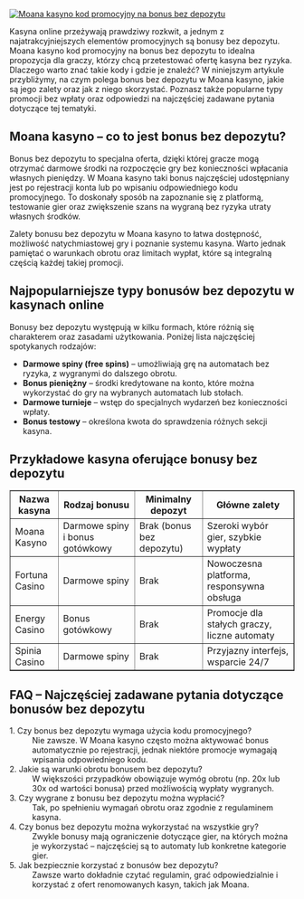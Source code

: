[![Moana kasyno kod promocyjny na bonus bez depozytu](https://123-caf.pages.dev/gitsignup.png)](https://vrmoo.ru/Bt82HjjY)

<p>Kasyna online przeżywają prawdziwy rozkwit, a jednym z najatrakcyjniejszych elementów promocyjnych są bonusy bez depozytu. Moana kasyno kod promocyjny na bonus bez depozytu to idealna propozycja dla graczy, którzy chcą przetestować ofertę kasyna bez ryzyka. Dlaczego warto znać takie kody i gdzie je znaleźć? W niniejszym artykule przybliżymy, na czym polega bonus bez depozytu w Moana kasyno, jakie są jego zalety oraz jak z niego skorzystać. Poznasz także popularne typy promocji bez wpłaty oraz odpowiedzi na najczęściej zadawane pytania dotyczące tej tematyki.</p>  <h2>Moana kasyno – co to jest bonus bez depozytu?</h2> <p>Bonus bez depozytu to specjalna oferta, dzięki której gracze mogą otrzymać darmowe środki na rozpoczęcie gry bez konieczności wpłacania własnych pieniędzy. W Moana kasyno taki bonus najczęściej udostępniany jest po rejestracji konta lub po wpisaniu odpowiedniego kodu promocyjnego. To doskonały sposób na zapoznanie się z platformą, testowanie gier oraz zwiększenie szans na wygraną bez ryzyka utraty własnych środków.</p> <p>Zalety bonusu bez depozytu w Moana kasyno to łatwa dostępność, możliwość natychmiastowej gry i poznanie systemu kasyna. Warto jednak pamiętać o warunkach obrotu oraz limitach wypłat, które są integralną częścią każdej takiej promocji.</p>  <h2>Najpopularniejsze typy bonusów bez depozytu w kasynach online</h2> <p>Bonusy bez depozytu występują w kilku formach, które różnią się charakterem oraz zasadami użytkowania. Poniżej lista najczęściej spotykanych rodzajów:</p> <ul>   <li><strong>Darmowe spiny (free spins)</strong> – umożliwiają grę na automatach bez ryzyka, z wygranymi do dalszego obrotu.</li>   <li><strong>Bonus pieniężny</strong> – środki kredytowane na konto, które można wykorzystać do gry na wybranych automatach lub stołach.</li>   <li><strong>Darmowe turnieje</strong> – wstęp do specjalnych wydarzeń bez konieczności wpłaty.</li>   <li><strong>Bonus testowy</strong> – określona kwota do sprawdzenia różnych sekcji kasyna.</li> </ul>  <h2>Przykładowe kasyna oferujące bonusy bez depozytu</h2> <table border="1" cellpadding="8" cellspacing="0">   <thead>     <tr>       <th>Nazwa kasyna</th>       <th>Rodzaj bonusu</th>       <th>Minimalny depozyt</th>       <th>Główne zalety</th>     </tr>   </thead>   <tbody>     <tr>       <td>Moana Kasyno</td>       <td>Darmowe spiny i bonus gotówkowy</td>       <td>Brak (bonus bez depozytu)</td>       <td>Szeroki wybór gier, szybkie wypłaty</td>     </tr>     <tr>       <td>Fortuna Casino</td>       <td>Darmowe spiny</td>       <td>Brak</td>       <td>Nowoczesna platforma, responsywna obsługa</td>     </tr>     <tr>       <td>Energy Casino</td>       <td>Bonus gotówkowy</td>       <td>Brak</td>       <td>Promocje dla stałych graczy, liczne automaty</td>     </tr>     <tr>       <td>Spinia Casino</td>       <td>Darmowe spiny</td>       <td>Brak</td>       <td>Przyjazny interfejs, wsparcie 24/7</td>     </tr>   </tbody> </table>  <h2>FAQ – Najczęściej zadawane pytania dotyczące bonusów bez depozytu</h2> <dl>   <dt>1. Czy bonus bez depozytu wymaga użycia kodu promocyjnego?</dt>   <dd>Nie zawsze. W Moana kasyno często można aktywować bonus automatycznie po rejestracji, jednak niektóre promocje wymagają wpisania odpowiedniego kodu.</dd>      <dt>2. Jakie są warunki obrotu bonusem bez depozytu?</dt>   <dd>W większości przypadków obowiązuje wymóg obrotu (np. 20x lub 30x od wartości bonusa) przed możliwością wypłaty wygranych.</dd>      <dt>3. Czy wygrane z bonusu bez depozytu można wypłacić?</dt>   <dd>Tak, po spełnieniu wymagań obrotu oraz zgodnie z regulaminem kasyna.</dd>      <dt>4. Czy bonus bez depozytu można wykorzystać na wszystkie gry?</dt>   <dd>Zwykle bonusy mają ograniczenie dotyczące gier, na których można je wykorzystać – najczęściej są to automaty lub konkretne kategorie gier.</dd>      <dt>5. Jak bezpiecznie korzystać z bonusów bez depozytu?</dt>   <dd>Zawsze warto dokładnie czytać regulamin, grać odpowiedzialnie i korzystać z ofert renomowanych kasyn, takich jak Moana.</dd> </dl>